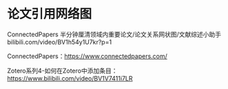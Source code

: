 









# 论文引用网络图


ConnectedPapers 半分钟厘清领域内重要论文/论文关系网状图/文献综述小助手
bilibili.com/video/BV1h54y1U7kr?p=1

ConnectedPapers：https://www.connectedpapers.com/



Zotero系列4-如何在Zotero中添加条目：https://www.bilibili.com/video/BV1V7411i7LR





















































































































































